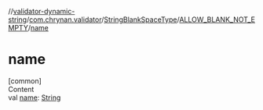 //[validator-dynamic-string](../../../../index.md)/[com.chrynan.validator](../../index.md)/[StringBlankSpaceType](../index.md)/[ALLOW_BLANK_NOT_EMPTY](index.md)/[name](name.md)



# name  
[common]  
Content  
val [name](name.md): [String](https://kotlinlang.org/api/latest/jvm/stdlib/kotlin/-string/index.html)  



